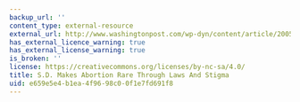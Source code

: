 ```yaml
---
backup_url: ''
content_type: external-resource
external_url: http://www.washingtonpost.com/wp-dyn/content/article/2005/12/26/AR2005122600747.html
has_external_licence_warning: true
has_external_license_warning: true
is_broken: ''
license: https://creativecommons.org/licenses/by-nc-sa/4.0/
title: S.D. Makes Abortion Rare Through Laws And Stigma
uid: e659e5e4-b1ea-4f96-98c0-0f1e7fd691f8
---
```

